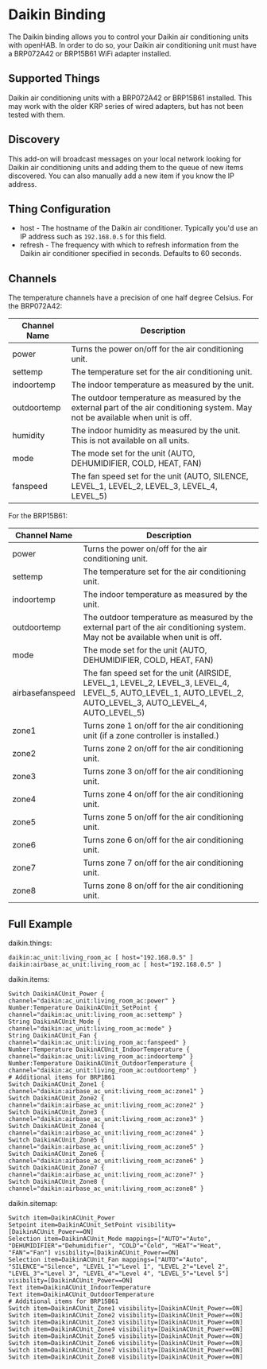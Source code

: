 # Daikin Binding

The Daikin binding allows you to control your Daikin air conditioning units with openHAB.
In order to do so, your Daikin air conditioning unit must have a BRP072A42 or BRP15B61 WiFi adapter installed.

## Supported Things

Daikin air conditioning units with a BRP072A42 or BRP15B61 installed.
This may work with the older KRP series of wired adapters, but has not been tested with them.

## Discovery

This add-on will broadcast messages on your local network looking for Daikin air conditioning units and adding them to the queue of new items discovered.
You can also manually add a new item if you know the IP address.

## Thing Configuration

* host - The hostname of the Daikin air conditioner. Typically you'd use an IP address such as `192.168.0.5` for this field.
* refresh - The frequency with which to refresh information from the Daikin air conditioner specified in seconds. Defaults to 60 seconds.

## Channels

The temperature channels have a precision of one half degree Celsius.
For the BRP072A42:

| Channel Name | Description |
|--------------|---------------------------------------------------------------------------------------------|
| power        | Turns the power on/off for the air conditioning unit.                                       |
| settemp      | The temperature set for the air conditioning unit.                                          |
| indoortemp   | The indoor temperature as measured by the unit.                                             |
| outdoortemp  | The outdoor temperature as measured by the external part of the air conditioning system. May not be available when unit is off. |
| humidity     | The indoor humidity as measured by the unit. This is not available on all units.            |
| mode         | The mode set for the unit (AUTO, DEHUMIDIFIER, COLD, HEAT, FAN)                             |
| fanspeed     | The fan speed set for the unit (AUTO, SILENCE, LEVEL_1, LEVEL_2, LEVEL_3, LEVEL_4, LEVEL_5) |

For the BRP15B61:

| Channel Name    | Description |
|-----------------|---------------------------------------------------------------------------------------------|
| power           | Turns the power on/off for the air conditioning unit.                                       |
| settemp         | The temperature set for the air conditioning unit.                                          |
| indoortemp      | The indoor temperature as measured by the unit.                                             |
| outdoortemp     | The outdoor temperature as measured by the external part of the air conditioning system. May not be available when unit is off. |
| mode            | The mode set for the unit (AUTO, DEHUMIDIFIER, COLD, HEAT, FAN)                             |
| airbasefanspeed | The fan speed set for the unit (AIRSIDE, LEVEL_1, LEVEL_2, LEVEL_3, LEVEL_4, LEVEL_5, AUTO_LEVEL_1, AUTO_LEVEL_2, AUTO_LEVEL_3, AUTO_LEVEL_4, AUTO_LEVEL_5)  |
| zone1           | Turns zone 1 on/off for the air conditioning unit (if a zone controller is installed.)      |
| zone2           | Turns zone 2 on/off for the air conditioning unit.                                          |
| zone3           | Turns zone 3 on/off for the air conditioning unit.                                          |
| zone4           | Turns zone 4 on/off for the air conditioning unit.                                          |
| zone5           | Turns zone 5 on/off for the air conditioning unit.                                          |
| zone6           | Turns zone 6 on/off for the air conditioning unit.                                          |
| zone7           | Turns zone 7 on/off for the air conditioning unit.                                          |
| zone8           | Turns zone 8 on/off for the air conditioning unit.                                          |

## Full Example

daikin.things:

```
daikin:ac_unit:living_room_ac [ host="192.168.0.5" ]
daikin:airbase_ac_unit:living_room_ac [ host="192.168.0.5" ]
```

daikin.items:

```
Switch DaikinACUnit_Power { channel="daikin:ac_unit:living_room_ac:power" }
Number:Temperature DaikinACUnit_SetPoint { channel="daikin:ac_unit:living_room_ac:settemp" }
String DaikinACUnit_Mode { channel="daikin:ac_unit:living_room_ac:mode" }
String DaikinACUnit_Fan { channel="daikin:ac_unit:living_room_ac:fanspeed" }
Number:Temperature DaikinACUnit_IndoorTemperature { channel="daikin:ac_unit:living_room_ac:indoortemp" }
Number:Temperature DaikinACUnit_OutdoorTemperature { channel="daikin:ac_unit:living_room_ac:outdoortemp" }
# Additional items for BRP1B61
Switch DaikinACUnit_Zone1 { channel="daikin:airbase_ac_unit:living_room_ac:zone1" }
Switch DaikinACUnit_Zone2 { channel="daikin:airbase_ac_unit:living_room_ac:zone2" }
Switch DaikinACUnit_Zone3 { channel="daikin:airbase_ac_unit:living_room_ac:zone3" }
Switch DaikinACUnit_Zone4 { channel="daikin:airbase_ac_unit:living_room_ac:zone4" }
Switch DaikinACUnit_Zone5 { channel="daikin:airbase_ac_unit:living_room_ac:zone5" }
Switch DaikinACUnit_Zone6 { channel="daikin:airbase_ac_unit:living_room_ac:zone6" }
Switch DaikinACUnit_Zone7 { channel="daikin:airbase_ac_unit:living_room_ac:zone7" }
Switch DaikinACUnit_Zone8 { channel="daikin:airbase_ac_unit:living_room_ac:zone8" }

```

daikin.sitemap:

```
Switch item=DaikinACUnit_Power
Setpoint item=DaikinACUnit_SetPoint visibility=[DaikinACUnit_Power==ON]
Selection item=DaikinACUnit_Mode mappings=["AUTO"="Auto", "DEHUMIDIFIER"="Dehumidifier", "COLD"="Cold", "HEAT"="Heat", "FAN"="Fan"] visibility=[DaikinACUnit_Power==ON]
Selection item=DaikinACUnit_Fan mappings=["AUTO"="Auto", "SILENCE"="Silence", "LEVEL_1"="Level 1", "LEVEL_2"="Level 2", "LEVEL_3"="Level 3", "LEVEL_4"="Level 4", "LEVEL_5"="Level 5"] visibility=[DaikinACUnit_Power==ON]
Text item=DaikinACUnit_IndoorTemperature
Text item=DaikinACUnit_OutdoorTemperature
# Additional items for BRP15B61
Switch item=DaikinACUnit_Zone1 visibility=[DaikinACUnit_Power==ON]
Switch item=DaikinACUnit_Zone2 visibility=[DaikinACUnit_Power==ON]
Switch item=DaikinACUnit_Zone3 visibility=[DaikinACUnit_Power==ON]
Switch item=DaikinACUnit_Zone4 visibility=[DaikinACUnit_Power==ON]
Switch item=DaikinACUnit_Zone5 visibility=[DaikinACUnit_Power==ON]
Switch item=DaikinACUnit_Zone6 visibility=[DaikinACUnit_Power==ON]
Switch item=DaikinACUnit_Zone7 visibility=[DaikinACUnit_Power==ON]
Switch item=DaikinACUnit_Zone8 visibility=[DaikinACUnit_Power==ON]

```
